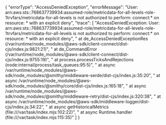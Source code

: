 {
  "errorType": "AccessDeniedException",
  "errorMessage": "User: arn:aws:sts::768637739934:assumed-role/metricdata-for-all-levels-role-1trvfars/metricdata-for-all-levels is not authorized to perform: connect:* on resource: * with an explicit deny",
  "trace": [
    "AccessDeniedException: User: arn:aws:sts::768637739934:assumed-role/metricdata-for-all-levels-role-1trvfars/metricdata-for-all-levels is not authorized to perform: connect:* on resource: * with an explicit deny",
    "    at de_AccessDeniedExceptionRes (/var/runtime/node_modules/@aws-sdk/client-connect/dist-cjs/index.js:9821:21)",
    "    at de_CommandError (/var/runtime/node_modules/@aws-sdk/client-connect/dist-cjs/index.js:9755:19)",
    "    at process.processTicksAndRejections (node:internal/process/task_queues:95:5)",
    "    at async /var/runtime/node_modules/@aws-sdk/node_modules/@smithy/middleware-serde/dist-cjs/index.js:35:20",
    "    at async /var/runtime/node_modules/@aws-sdk/node_modules/@smithy/core/dist-cjs/index.js:165:18",
    "    at async /var/runtime/node_modules/@aws-sdk/node_modules/@smithy/middleware-retry/dist-cjs/index.js:320:38",
    "    at async /var/runtime/node_modules/@aws-sdk/middleware-logger/dist-cjs/index.js:34:22",
    "    at async getHistoricalMetrics (file:///var/task/index.mjs:102:22)",
    "    at async Runtime.handler (file:///var/task/index.mjs:115:35)"
  ]
}
